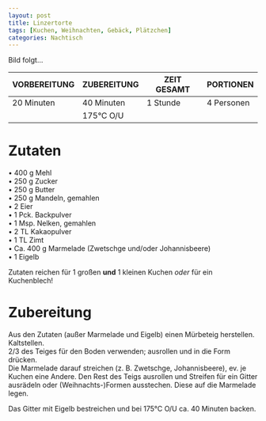 ```yaml
---
layout: post
title: Linzertorte
tags: [Kuchen, Weihnachten, Gebäck, Plätzchen]
categories: Nachtisch
---
```



Bild folgt...

| VORBEREITUNG | ZUBEREITUNG | ZEIT GESAMT | PORTIONEN |
|--------------|--------------|--------------|--------------|
| 20 Minuten | 40 Minuten | 1 Stunde | 4 Personen |
|| 175°C O/U |||

# Zutaten
•	400 g Mehl  
•	250 g Zucker  
•	250 g Butter  
•	250 g Mandeln, gemahlen  
•	2 Eier  
•	1 Pck. Backpulver  
•	1 Msp. Nelken, gemahlen  
•	2 TL Kakaopulver  
•	1 TL Zimt  
•	Ca. 400 g Marmelade
  (Zwetschge und/oder Johannisbeere)  
•	1 Eigelb  

Zutaten reichen für 1 großen **und** 1 kleinen Kuchen *oder* für ein Kuchenblech!


# Zubereitung
Aus den Zutaten (außer Marmelade und Eigelb) einen Mürbeteig herstellen. Kaltstellen.   
2/3 des Teiges für den Boden verwenden; ausrollen und in die Form drücken.   
Die Marmelade darauf streichen (z. B. Zwetschge, Johannisbeere), ev. je Kuchen eine Andere. 
Den Rest des Teigs ausrollen und Streifen für ein Gitter ausrädeln oder (Weihnachts-)Formen ausstechen. 
Diese auf die Marmelade legen.   

Das Gitter mit Eigelb bestreichen und bei 175°C O/U ca. 40 Minuten backen.

    
